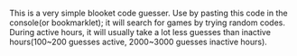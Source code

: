 This is a very simple blooket code guesser. Use by pasting this code in the console(or bookmarklet); it will search for games by trying random codes. During active hours, it will usually take a lot less guesses than inactive hours(100~200 guesses active, 2000~3000 guesses inactive hours).
